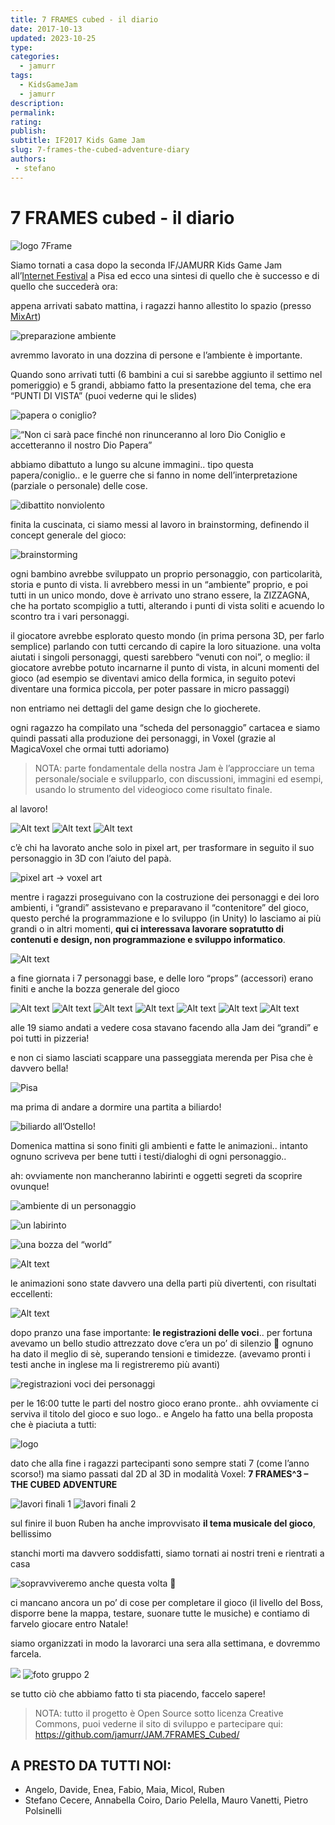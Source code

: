 ```yaml
---
title: 7 FRAMES cubed - il diario
date: 2017-10-13
updated: 2023-10-25
type: 
categories: 
  - jamurr
tags: 
  - KidsGameJam
  - jamurr
description: 
permalink: 
rating: 
publish: 
subtitle: IF2017 Kids Game Jam
slug: 7-frames-the-cubed-adventure-diary
authors: 
 - stefano
---
```

# 7 FRAMES cubed - il diario

![logo 7Frame](../../../assets/img/jamurr/img-7framescubed/7FRAMES_cubed_logo_featured.png)

Siamo tornati a casa dopo la seconda IF/JAMURR Kids Game Jam all’[Internet Festival](http://www.internetfestival.it/eventi/kids-game-jam/) a Pisa ed ecco una sintesi di quello che è successo e di quello che succederà ora:

appena arrivati sabato mattina, i ragazzi hanno allestito lo spazio (presso [MixArt](http://www.mix-art.org/))

![preparazione ambiente](../../../assets/img/jamurr/img-7framescubed/preparazione.jpg)

avremmo lavorato in una dozzina di persone e l’ambiente è importante.

Quando sono arrivati tutti (6 bambini a cui si sarebbe aggiunto il settimo nel pomeriggio) e 5 grandi, abbiamo fatto la presentazione del tema, che era “PUNTI DI VISTA” (puoi vederne qui le slides)

![papera o coniglio?](../../../assets/img/jamurr/img-7framescubed/coniglio_papera.jpg)

![“Non ci sarà pace finché non rinunceranno al loro Dio Coniglio e accetteranno il nostro Dio Papera”](../../../assets/img/jamurr/img-7framescubed/coniglio_papera_WAR.jpg)

abbiamo dibattuto a lungo su alcune immagini.. tipo questa papera/coniglio.. e le guerre che si fanno in nome dell’interpretazione (parziale o personale) delle cose.

![dibattito nonviolento](../../../assets/img/jamurr/img-7framescubed/dibattito.jpg)

finita la cuscinata, ci siamo messi al lavoro in brainstorming, definendo il concept generale del gioco:

![brainstorming](../../../assets/img/jamurr/img-7framescubed/brainstorming.jpg)

ogni bambino avrebbe sviluppato un proprio personaggio, con particolarità, storia e punto di vista. li avrebbero messi in un “ambiente” proprio, e poi tutti in un unico mondo, dove è arrivato uno strano essere, la ZIZZAGNA, che ha portato scompiglio a tutti, alterando i punti di vista soliti e acuendo lo scontro tra i vari personaggi.

il giocatore avrebbe esplorato questo mondo (in prima persona 3D, per farlo semplice) parlando con tutti cercando di capire la loro situazione. una volta aiutati i singoli personaggi, questi sarebbero “venuti con noi”, o meglio: il giocatore avrebbe potuto incarnarne il punto di vista, in alcuni momenti del gioco (ad esempio se diventavi amico della formica, in seguito potevi diventare una formica piccola, per poter passare in micro passaggi)

non entriamo nei dettagli del game design che lo giocherete.

ogni ragazzo ha compilato una “scheda del personaggio” cartacea e siamo quindi passati alla produzione dei personaggi, in Voxel (grazie al MagicaVoxel che ormai tutti adoriamo)

> NOTA: parte fondamentale della nostra Jam è l’approcciare un tema personale/sociale e svilupparlo, con discussioni, immagini ed esempi, usando lo strumento del videogioco come risultato finale.

al lavoro!

![Alt text](../../../assets/img/jamurr/img-7framescubed/lavoro/WP_20171007_11_38_11_Pro.jpg)
![Alt text](../../../assets/img/jamurr/img-7framescubed/lavoro/WP_20171007_12_46_58_Pro.jpg)
![Alt text](../../../assets/img/jamurr/img-7framescubed/lavoro/WP_20171007_12_47_49_Pro.jpg)

c’è chi ha lavorato anche solo in pixel art, per trasformare in seguito il suo personaggio in 3D con l’aiuto del papà.

![pixel art -> voxel art](../../../assets/img/jamurr/img-7framescubed/pixel-voxel.jpg)

mentre i ragazzi proseguivano con la costruzione dei personaggi e dei loro ambienti, i “grandi” assistevano e preparavano il “contenitore” del gioco, questo perché la programmazione e lo sviluppo (in Unity) lo lasciamo ai più grandi o in altri momenti, **qui ci interessava lavorare sopratutto di contenuti e design, non programmazione e sviluppo informatico**.

![Alt text](../../../assets/img/jamurr/img-7framescubed/fine_giornata.jpg)

a fine giornata i 7 personaggi base, e delle loro “props” (accessori) erano finiti e anche la bozza generale del gioco

![Alt text](../../../assets/img/jamurr/img-7framescubed/personaggi/ch_bambina.png)
![Alt text](../../../assets/img/jamurr/img-7framescubed/personaggi/ch_barbone.png)
![Alt text](../../../assets/img/jamurr/img-7framescubed/personaggi/ch_carcerato.png)
![Alt text](../../../assets/img/jamurr/img-7framescubed/personaggi/ch_inventore.png)
![Alt text](../../../assets/img/jamurr/img-7framescubed/personaggi/ch_orso.png)
![Alt text](../../../assets/img/jamurr/img-7framescubed/personaggi/ch_pinguini.png)
![Alt text](../../../assets/img/jamurr/img-7framescubed/personaggi/ch_player.png)

alle 19 siamo andati a vedere cosa stavano facendo alla Jam dei “grandi” e poi tutti in pizzeria!

e non ci siamo lasciati scappare una passeggiata merenda per Pisa che è davvero bella!

![Pisa](../../../assets/img/jamurr/img-7framescubed/pisa.jpg)

ma prima di andare a dormire una partita a biliardo!

![biliardo all’Ostello!](../../../assets/img/jamurr/img-7framescubed/biliardo.jpg)

Domenica mattina si sono finiti gli ambienti e fatte le animazioni.. intanto ognuno scriveva per bene tutti i testi/dialoghi di ogni personaggio..

ah: ovviamente non mancheranno labirinti e oggetti segreti da scoprire ovunque!

![ambiente di un personaggio](../../../assets/img/jamurr/img-7framescubed/ambiente_palude.jpg)

![un labirinto](../../../assets/img/jamurr/img-7framescubed/mappa_labirinto.jpg)

![una bozza del “world”](../../../assets/img/jamurr/img-7framescubed/world.jpg)

![Alt text](../../../assets/img/jamurr/img-7framescubed/evviva.jpg)

le animazioni sono state davvero una della parti più divertenti, con risultati eccellenti:

![Alt text](../../../assets/img/jamurr/img-7framescubed/7F_hi2.gif)

dopo pranzo una fase importante: **le registrazioni delle voci**.. per fortuna avevamo un bello studio attrezzato dove c’era un po’ di silenzio 🙂 ognuno ha dato il meglio di sè, superando tensioni e timidezze. (avevamo pronti i testi anche in inglese ma li registreremo più avanti)

![registrazioni voci dei personaggi](../../../assets/img/jamurr/img-7framescubed/registrazione_voci.jpg)

per le 16:00 tutte le parti del nostro gioco erano pronte.. ahh ovviamente ci serviva il titolo del gioco e suo logo.. e Angelo ha fatto una bella proposta che è piaciuta a tutti:

![logo](../../../assets/img/jamurr/img-7framescubed/7FRAMES_cubed_logo_featured.png)

dato che alla fine i ragazzi partecipanti sono sempre stati 7 (come l’anno scorso!) ma siamo passati dal 2D al 3D in modalità Voxel: **7 FRAMES^3 – THE CUBED ADVENTURE**

![lavori finali 1](../../../assets/img/jamurr/img-7framescubed/lavori_finali1.jpg)
![lavori finali 2](../../../assets/img/jamurr/img-7framescubed/lavori_finali2.jpg)

sul finire il buon Ruben ha anche improvvisato **il tema musicale del gioco**, bellissimo

stanchi morti ma davvero soddisfatti, siamo tornati ai nostri treni e rientrati a casa

![sopravviveremo anche questa volta 🙂](../../../assets/img/jamurr/img-7framescubed/gran_finale.jpg)

ci mancano ancora un po’ di cose per completare il gioco (il livello del Boss, disporre bene la mappa, testare, suonare tutte le musiche) e contiamo di farvelo giocare entro Natale!

siamo organizzati in modo la lavorarci una sera alla settimana, e dovremmo farcela.

![](../../../assets/img/jamurr/img-7framescubed/gruppo1.jpg)
![foto gruppo 2](../../../assets/img/jamurr/img-7framescubed/gruppo2.jpg)

se tutto ciò che abbiamo fatto ti sta piacendo, faccelo sapere!

> NOTA: tutto il progetto è Open Source sotto licenza Creative Commons, puoi vederne il sito di sviluppo e partecipare qui: <https://github.com/jamurr/JAM.7FRAMES_Cubed/>

## A PRESTO DA TUTTI NOI:
- Angelo, Davide, Enea, Fabio, Maia, Micol, Ruben
- Stefano Cecere, Annabella Coiro, Dario Pelella, Mauro Vanetti, Pietro Polsinelli
